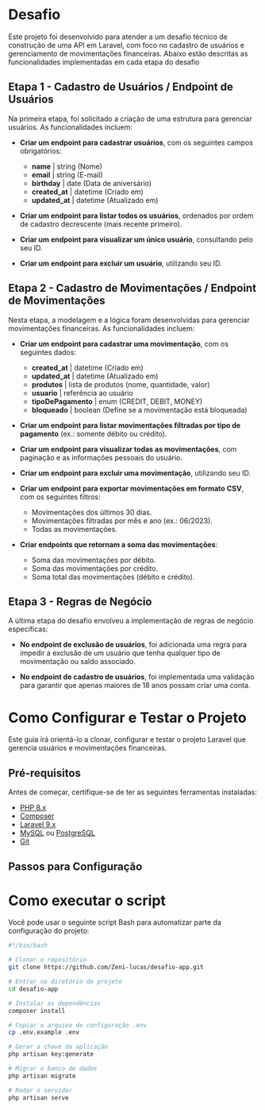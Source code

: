 



# Desafio

Este projeto foi desenvolvido para atender a um desafio técnico de construção de uma API em Laravel, com foco no cadastro de usuários e gerenciamento de movimentações financeiras. Abaixo estão descritas as funcionalidades implementadas em cada etapa do desafio

## Etapa 1 - Cadastro de Usuários / Endpoint de Usuários

Na primeira etapa, foi solicitado a criação de uma estrutura para gerenciar usuários. As funcionalidades incluem:

- **Criar um endpoint para cadastrar usuários**, com os seguintes campos obrigatórios:
  - **name** | string (Nome)
  - **email** | string (E-mail)
  - **birthday** | date (Data de aniversário)
  - **created_at** | datetime (Criado em)
  - **updated_at** | datetime (Atualizado em)

- **Criar um endpoint para listar todos os usuários**, ordenados por ordem de cadastro decrescente (mais recente primeiro).

- **Criar um endpoint para visualizar um único usuário**, consultando pelo seu ID.

- **Criar um endpoint para excluir um usuário**, utilizando seu ID.

## Etapa 2 - Cadastro de Movimentações / Endpoint de Movimentações

Nesta etapa, a modelagem e a lógica foram desenvolvidas para gerenciar movimentações financeiras. As funcionalidades incluem:

- **Criar um endpoint para cadastrar uma movimentação**, com os seguintes dados:
  - **created_at** | datetime (Criado em)
  - **updated_at** | datetime (Atualizado em)
  - **produtos** | lista de produtos (nome, quantidade, valor)
  - **usuario** | referência ao usuário
  - **tipoDePagamento** | enum (CREDIT, DEBIT, MONEY)
  - **bloqueado** | boolean (Define se a movimentação está bloqueada)

- **Criar um endpoint para listar movimentações filtradas por tipo de pagamento** (ex.: somente débito ou crédito).

- **Criar um endpoint para visualizar todas as movimentações**, com paginação e as informações pessoais do usuário.

- **Criar um endpoint para excluir uma movimentação**, utilizando seu ID.

- **Criar um endpoint para exportar movimentações em formato CSV**, com os seguintes filtros:
  - Movimentações dos últimos 30 dias.
  - Movimentações filtradas por mês e ano (ex.: 06/2023).
  - Todas as movimentações.

- **Criar endpoints que retornam a soma das movimentações**:
  - Soma das movimentações por débito.
  - Soma das movimentações por crédito.
  - Soma total das movimentações (débito e crédito).

## Etapa 3 - Regras de Negócio

A última etapa do desafio envolveu a implementação de regras de negócio específicas:

- **No endpoint de exclusão de usuários**, foi adicionada uma regra para impedir a exclusão de um usuário que tenha qualquer tipo de movimentação ou saldo associado.

- **No endpoint de cadastro de usuários**, foi implementada uma validação para garantir que apenas maiores de 18 anos possam criar uma conta.

# Como Configurar e Testar o Projeto

Este guia irá orientá-lo a clonar, configurar e testar o projeto Laravel que gerencia usuários e movimentações financeiras.

## Pré-requisitos

Antes de começar, certifique-se de ter as seguintes ferramentas instaladas:

- [PHP 8.x](https://www.php.net/downloads)
- [Composer](https://getcomposer.org/download/)
- [Laravel 9.x](https://laravel.com/docs/9.x/installation)
- [MySQL](https://dev.mysql.com/downloads/installer/) ou [PostgreSQL](https://www.postgresql.org/download/)
- [Git](https://git-scm.com/)

## Passos para Configuração

# Como executar o script

Você pode usar o seguinte script Bash para automatizar parte da configuração do projeto:

```bash
#!/bin/bash

# Clonar o repositório
git clone https://github.com/Zeni-lucas/desafio-app.git

# Entrar no diretório do projeto
cd desafio-app

# Instalar as dependências
composer install

# Copiar o arquivo de configuração .env
cp .env.example .env

# Gerar a chave da aplicação
php artisan key:generate

# Migrar o banco de dados
php artisan migrate

# Rodar o servidor
php artisan serve


 
 
